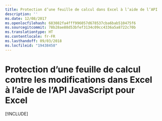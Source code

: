 ```yaml
---
title: Protection d’une feuille de calcul dans Excel à l’aide de l’API JavaScript pour Excel
description: ''
ms.date: 12/08/2017
ms.openlocfilehash: 683082fa4fff996057d678537cba6bab510475f6
ms.sourcegitcommit: 78b28ae88d53bfef3134c09cc4336a5a8722c70b
ms.translationtype: HT
ms.contentlocale: fr-FR
ms.lasthandoff: 09/03/2018
ms.locfileid: "19438458"
---
```

# <a name="protect-a-worksheet-from-changes-in-excel-using-the-excel-javascript-api"></a>Protection d’une feuille de calcul contre les modifications dans Excel à l’aide de l’API JavaScript pour Excel

[!INCLUDE[](../includes/excel-tutorial-protect-worksheet.md)]